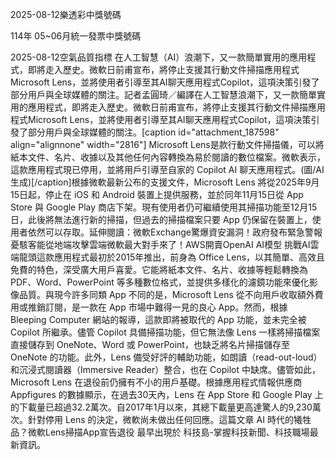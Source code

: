 
2025-08-12樂透彩中獎號碼

                                
114年 05~06月統一發票中獎號碼
                             
2025-08-12空氣品質指標
                              在人工智慧（AI）浪潮下，又一款簡單實用的應用程式，即將走入歷史。微軟日前甫宣布，將停止支援其行動文件掃描應用程式Microsoft Lens，並將使用者引導至其AI聊天應用程式Copilot，這項決策引發了部分用戶與全球媒體的關注。記者孟圓琦／編譯在人工智慧浪潮下，又一款簡單實用的應用程式，即將走入歷史。微軟日前甫宣布，將停止支援其行動文件掃描應用程式Microsoft Lens，並將使用者引導至其AI聊天應用程式Copilot，這項決策引發了部分用戶與全球媒體的關注。[caption id="attachment_187598" align="alignnone" width="2816"] Microsoft Lens是款行動文件掃描儀，可以將紙本文件、名片、收據以及其他任何內容轉換為易於閱讀的數位檔案。微軟表示，這款應用程式現已停用，並將用戶引導至自家的 Copilot AI 聊天應用程式。(圖/AI生成)[/caption]根據微軟最新公布的支援文件，Microsoft Lens 將從2025年9月15日起，停止在 iOS 和 Android 裝置上提供服務，並於同年11月15日從 App Store 與 Google Play 商店下架。現有使用者仍可繼續使用其掃描功能至12月15日，此後將無法進行新的掃描，但過去的掃描檔案只要 App 仍保留在裝置上，使用者依然可以存取。延伸閱讀：微軟Exchange驚爆資安漏洞！政府發布緊急警報 憂駭客能從地端攻擊雲端微軟最大對手來了！AWS開賣OpenAI AI模型 挑戰AI雲端龍頭這款應用程式最初於2015年推出，前身為 Office Lens，以其簡單、高效且免費的特色，深受廣大用戶喜愛。它能將紙本文件、名片、收據等輕鬆轉換為 PDF、Word、PowerPoint 等多種數位格式，並提供多樣化的濾鏡功能來優化影像品質。與現今許多同類 App 不同的是，Microsoft Lens 從不向用戶收取額外費用或推銷訂閱，是一款在 App 市場中難得一見的良心 App。然而，根據 Bleeping Computer 網站的報導，這款即將被取代的 App 功能，並未完全被 Copilot 所繼承。儘管 Copilot 具備掃描功能，但它無法像 Lens 一樣將掃描檔案直接儲存到 OneNote、Word 或 PowerPoint，也缺乏將名片掃描儲存至 OneNote 的功能。此外，Lens 備受好評的輔助功能，如朗讀（read-out-loud）和沉浸式閱讀器（Immersive Reader）整合，也在 Copilot 中缺席。儘管如此，Microsoft Lens 在退役前仍擁有不小的用戶基礎。根據應用程式情報供應商 Appfigures 的數據顯示，在過去30天內，Lens 在 App Store 和 Google Play 上的下載量已超過32.2萬次。自2017年1月以來，其總下載量更高達驚人的9,230萬次。針對停用 Lens 的決定，微軟尚未做出任何回應。這篇文章 AI 時代的犧牲品？微軟Lens掃描App宣告退役 最早出現於 科技島-掌握科技新聞、科技職場最新資訊。
